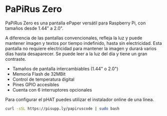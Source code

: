 <!--
---
name: PaPiRus Zero
class: board
type: display
formfactor: pHAT
manufacturer: Pi Supply
description: PaPiRus Zero is an ePaper / eInk screen pHAT module for the Pi Zero
url: https://www.kickstarter.com/projects/pisupply/papirus-the-epaper-screen-hat-for-your-raspberry-p
github: https://github.com/PiSupply/PaPiRus
buy: https://www.pi-supply.com/product/papirus-zero-epaper-screen-phat-pi-zero/
image: 'papirus-zero.png'
pincount: 40
eeprom: no
power:
  '1':
  '2':
ground:
  '6':
  '9':
  '14':
  '20':
  '25':
  '30':
  '34':
  '39':
pin:
  '3':
    mode: i2c
  '5':
    mode: i2c
  '8':
    name: Border Control
  '10':
    name: Discharge
  '11':
    name: Temp Sens
  '16':
    name: Panel On
  '18':
    name: Chip On Glass Reset
  '19':
    mode: spi
  '21':
    mode: spi
  '22':
    name: Chip On Glass Busy
  '23':
    mode: spi
  '24':
    mode: spi
  '26':
    mode: spi
  '35':
    name: SW4
    mode: input
    active: low
  '36':
    name: SW2
    mode: input
    active: low
  '37':
    name: SW5
    mode: input
    active: low
  '38':
    name: SW3
    mode: input
    active: low
  '40':
    name: SW1
    mode: input
    active: low
i2c:
  '0x48':
    name: Temperature Sensor
    device: LM75BD
-->
# PaPiRus Zero

PaPiRus Zero es una pantalla ePaper versátil para Raspberry Pi, con tamaños desde 1.44" a 2.0".

A diferencia de las pantallas convencionales, refleja la luz y puede mantener imagen y textos por tiempo indefinido, hasta sin electricidad. Esta pantalla no requiere electricidad para mantener la imagen y durará varios días hasta desaparecer. Se puede leer a la luz del día y tiene un gran contraste.

* Tamaños de pantalla intercambiables (1.44" o 2.0")
* Memoria Flash de 32MBit
* Control de temperatura digital
* Pines GPIO accesibles
* Cuenta con 6 interruptores opcionales

Para configurar el pHAT puedes utilizar el instalador online de una línea.

```bash
curl -sSL https://pisupp.ly/papiruscode | sudo bash
```
